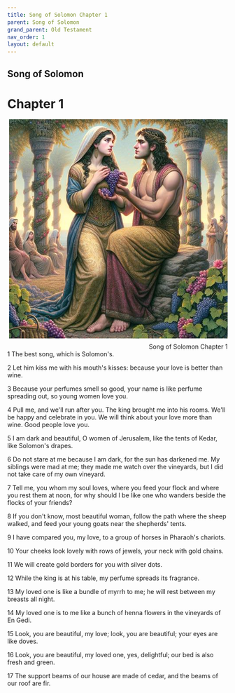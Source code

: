 ```yaml
---
title: Song of Solomon Chapter 1
parent: Song of Solomon
grand_parent: Old Testament
nav_order: 1
layout: default
---
```


## Song of Solomon

# Chapter 1

<div style="clear: both; text-align: right;">
    <img src="/assets/Image/Song of Solomon/500/1.jpg" alt="Song of Solomon Chapter 1" class="chapter-image" style="max-width: 100%; height: auto; float: right; margin: 0 0 10px 10px; padding-left: 10%;">
    <figcaption style="font-size: 14px;">Song of Solomon Chapter 1</figcaption>
</div>
1 The best song, which is Solomon's.

2 Let him kiss me with his mouth's kisses: because your love is better than wine.

3 Because your perfumes smell so good, your name is like perfume spreading out, so young women love you.

4 Pull me, and we'll run after you. The king brought me into his rooms. We'll be happy and celebrate in you. We will think about your love more than wine. Good people love you.

5 I am dark and beautiful, O women of Jerusalem, like the tents of Kedar, like Solomon's drapes.

6 Do not stare at me because I am dark, for the sun has darkened me. My siblings were mad at me; they made me watch over the vineyards, but I did not take care of my own vineyard.

7 Tell me, you whom my soul loves, where you feed your flock and where you rest them at noon, for why should I be like one who wanders beside the flocks of your friends?

8 If you don't know, most beautiful woman, follow the path where the sheep walked, and feed your young goats near the shepherds' tents.

9 I have compared you, my love, to a group of horses in Pharaoh's chariots.

10 Your cheeks look lovely with rows of jewels, your neck with gold chains.

11 We will create gold borders for you with silver dots.

12 While the king is at his table, my perfume spreads its fragrance.

13 My loved one is like a bundle of myrrh to me; he will rest between my breasts all night.

14 My loved one is to me like a bunch of henna flowers in the vineyards of En Gedi.

15 Look, you are beautiful, my love; look, you are beautiful; your eyes are like doves.

16 Look, you are beautiful, my loved one, yes, delightful; our bed is also fresh and green.

17 The support beams of our house are made of cedar, and the beams of our roof are fir.


